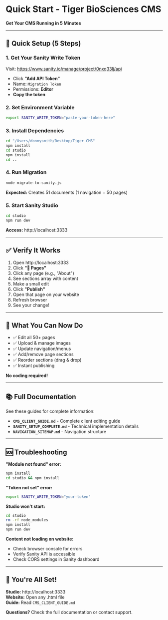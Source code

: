 # Quick Start - Tiger BioSciences CMS
**Get Your CMS Running in 5 Minutes**

---

## 🚀 Quick Setup (5 Steps)

### 1. Get Your Sanity Write Token

Visit: https://www.sanity.io/manage/project/0nxq33lj/api

- Click **"Add API Token"**
- Name: `Migration Token`
- Permissions: **Editor**
- **Copy the token**

### 2. Set Environment Variable

```bash
export SANITY_WRITE_TOKEN="paste-your-token-here"
```

### 3. Install Dependencies

```bash
cd "/Users/donnysmith/Desktop/Tiger CMS"
npm install
cd studio
npm install
cd ..
```

### 4. Run Migration

```bash
node migrate-to-sanity.js
```

**Expected:** Creates 51 documents (1 navigation + 50 pages)

### 5. Start Sanity Studio

```bash
cd studio
npm run dev
```

**Access:** http://localhost:3333

---

## ✅ Verify It Works

1. Open http://localhost:3333
2. Click **"📄 Pages"**
3. Click any page (e.g., "About")
4. See sections array with content
5. Make a small edit
6. Click **"Publish"**
7. Open that page on your website
8. Refresh browser
9. See your change!

---

## 🎯 What You Can Now Do

- ✅ Edit all 50+ pages
- ✅ Upload & manage images
- ✅ Update navigation/menus
- ✅ Add/remove page sections
- ✅ Reorder sections (drag & drop)
- ✅ Instant publishing

**No coding required!**

---

## 📚 Full Documentation

See these guides for complete information:

- **`CMS_CLIENT_GUIDE.md`** - Complete client editing guide
- **`SANITY_SETUP_COMPLETE.md`** - Technical implementation details
- **`NAVIGATION_SITEMAP.md`** - Navigation structure

---

## 🆘 Troubleshooting

**"Module not found" error:**
```bash
npm install
cd studio && npm install
```

**"Token not set" error:**
```bash
export SANITY_WRITE_TOKEN="your-token"
```

**Studio won't start:**
```bash
cd studio
rm -rf node_modules
npm install
npm run dev
```

**Content not loading on website:**
- Check browser console for errors
- Verify Sanity API is accessible
- Check CORS settings in Sanity dashboard

---

## 🎉 You're All Set!

**Studio:** http://localhost:3333  
**Website:** Open any .html file  
**Guide:** Read `CMS_CLIENT_GUIDE.md`

**Questions?** Check the full documentation or contact support.

